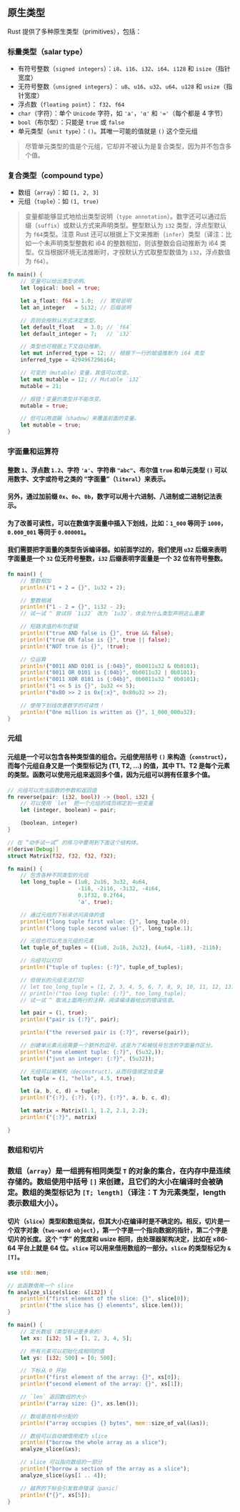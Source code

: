 ## 原生类型

Rust 提供了多种原生类型（primitives），包括：

### 标量类型（salar type）
- 有符号整数（`signed integers`）：`i8`、`i16`、`i32`、`i64`、`i128` 和 `isize`（指针宽度）
- 无符号整数（`unsigned integers`）： `u8`、`u16`、`u32`、`u64`、`u128` 和 `usize`（指针宽度）
- 浮点数（`floating point`）： `f32`、`f64`
- `char`（字符）：单个 `Unicode` 字符，如 `'a'`，`'α'` 和 `'∞'`（每个都是 4 字节）
- `bool`（布尔型）：只能是 `true` 或 `false`
- 单元类型（`unit type`）：`()`。其唯一可能的值就是 `()` 这个空元组
> 尽管单元类型的值是个元组，它却并不被认为是复合类型，因为并不包含多个值。

### 复合类型（compound type）
- 数组（`array`）：如 `[1, 2, 3]`
- 元组（`tuple`）：如 `(1, true)`

> 变量都能够显式地给出类型说明（`type annotation`）。数字还可以通过后缀（`suffix`）或默认方式来声明类型。整型默认为 `i32` 类型，浮点型默认为 `f64`类型。注意 Rust 还可以根据上下文来推断（`infer`）类型（译注：比如一个未声明类型整数和 i64 的整数相加，则该整数会自动推断为 i64 类型。仅当根据环境无法推断时，才按默认方式取整型数值为 `i32`，浮点数值为 `f64`）。

```rust
fn main() {
    // 变量可以给出类型说明。
    let logical: bool = true;

    let a_float: f64 = 1.0;  // 常规说明
    let an_integer   = 5i32; // 后缀说明

    // 否则会按默认方式决定类型。
    let default_float   = 3.0; // `f64`
    let default_integer = 7;   // `i32`

    // 类型也可根据上下文自动推断。
    let mut inferred_type = 12; // 根据下一行的赋值推断为 i64 类型
    inferred_type = 4294967296i64;

    // 可变的（mutable）变量，其值可以改变。
    let mut mutable = 12; // Mutable `i32`
    mutable = 21;

    // 报错！变量的类型并不能改变。
    mutable = true;

    // 但可以用遮蔽（shadow）来覆盖前面的变量。
    let mutable = true;
}
```

### 字面量和运算符
#### 整数 `1`、浮点数 `1.2`、字符 `'a'`、字符串 `"abc"`、布尔值 `true` 和单元类型 `()` 可以用数字、文字或符号之类的 “字面量”（`literal`）来表示。
#### 另外，通过加前缀 `0x`、`0o`、`0b`，数字可以用十六进制、八进制或二进制记法表示。
#### 为了改善可读性，可以在数值字面量中插入下划线，比如：`1_000` 等同于 `1000`，`0.000_001` 等同于 `0.000001`。
#### 我们需要把字面量的类型告诉编译器。如前面学过的，我们使用 `u32` 后缀来表明字面量是一个 `32` 位无符号整数，`i32` 后缀表明字面量是一个 32 位有符号整数。
```rust
fn main() {
    // 整数相加
    println!("1 + 2 = {}", 1u32 + 2);

    // 整数相减
    println!("1 - 2 = {}", 1i32 - 2);
    // 试一试 ^ 尝试将 `1i32` 改为 `1u32`，体会为什么类型声明这么重要

    // 短路求值的布尔逻辑
    println!("true AND false is {}", true && false);
    println!("true OR false is {}", true || false);
    println!("NOT true is {}", !true);

    // 位运算
    println!("0011 AND 0101 is {:04b}", 0b0011u32 & 0b0101);
    println!("0011 OR 0101 is {:04b}", 0b0011u32 | 0b0101);
    println!("0011 XOR 0101 is {:04b}", 0b0011u32 ^ 0b0101);
    println!("1 << 5 is {}", 1u32 << 5);
    println!("0x80 >> 2 is 0x{:x}", 0x80u32 >> 2);

    // 使用下划线改善数字的可读性！
    println!("One million is written as {}", 1_000_000u32);
}
```

### 元组
#### 元组是一个可以包含各种类型值的组合。元组使用括号 `()` 来构造（`construct`），而每个元组自身又是一个类型标记为 (T1, T2, ...) 的值，其中 T1、T2 是每个元素的类型。函数可以使用元组来返回多个值，因为元组可以拥有任意多个值。

```rust
// 元组可以充当函数的参数和返回值
fn reverse(pair: (i32, bool)) -> (bool, i32) {
    // 可以使用 `let` 把一个元组的成员绑定到一些变量
    let (integer, boolean) = pair;

    (boolean, integer)
}

// 在 “动手试一试” 的练习中要用到下面这个结构体。
#[derive(Debug)]
struct Matrix(f32, f32, f32, f32);

fn main() {
    // 包含各种不同类型的元组
    let long_tuple = (1u8, 2u16, 3u32, 4u64,
                      -1i8, -2i16, -3i32, -4i64,
                      0.1f32, 0.2f64,
                      'a', true);

    // 通过元组的下标来访问具体的值
    println!("long tuple first value: {}", long_tuple.0);
    println!("long tuple second value: {}", long_tuple.1);

    // 元组也可以充当元组的元素
    let tuple_of_tuples = ((1u8, 2u16, 2u32), (4u64, -1i8), -2i16);

    // 元组可以打印
    println!("tuple of tuples: {:?}", tuple_of_tuples);

    // 但很长的元组无法打印
    // let too_long_tuple = (1, 2, 3, 4, 5, 6, 7, 8, 9, 10, 11, 12, 13);
    // println!("too long tuple: {:?}", too_long_tuple);
    // 试一试 ^ 取消上面两行的注释，阅读编译器给出的错误信息。

    let pair = (1, true);
    println!("pair is {:?}", pair);

    println!("the reversed pair is {:?}", reverse(pair));

    // 创建单元素元组需要一个额外的逗号，这是为了和被括号包含的字面量作区分。
    println!("one element tuple: {:?}", (5u32,));
    println!("just an integer: {:?}", (5u32));

    // 元组可以被解构（deconstruct），从而将值绑定给变量
    let tuple = (1, "hello", 4.5, true);

    let (a, b, c, d) = tuple;
    println!("{:?}, {:?}, {:?}, {:?}", a, b, c, d);

    let matrix = Matrix(1.1, 1.2, 2.1, 2.2);
    println!("{:?}", matrix)

}
```

### 数组和切片
### 数组（`array`）是一组拥有相同类型 `T` 的对象的集合，在内存中是连续存储的。数组使用中括号 `[]` 来创建，且它们的大小在编译时会被确定。数组的类型标记为 `[T; length]`（译注：T 为元素类型，length 表示数组大小）。

#### 切片（`slice`）类型和数组类似，但其大小在编译时是不确定的。相反，切片是一个双字对象（`two-word object`），第一个字是一个指向数据的指针，第二个字是切片的长度。这个 “字” 的宽度和 usize 相同，由处理器架构决定，比如在 x86-64 平台上就是 64 位。`slice` 可以用来借用数组的一部分。`slice` 的类型标记为 `&[T]`。

```rust
use std::mem;

// 此函数借用一个 slice
fn analyze_slice(slice: &[i32]) {
    println!("first element of the slice: {}", slice[0]);
    println!("the slice has {} elements", slice.len());
}

fn main() {
    // 定长数组（类型标记是多余的）
    let xs: [i32; 5] = [1, 2, 3, 4, 5];

    // 所有元素可以初始化成相同的值
    let ys: [i32; 500] = [0; 500];

    // 下标从 0 开始
    println!("first element of the array: {}", xs[0]);
    println!("second element of the array: {}", xs[1]);

    // `len` 返回数组的大小
    println!("array size: {}", xs.len());

    // 数组是在栈中分配的
    println!("array occupies {} bytes", mem::size_of_val(&xs));

    // 数组可以自动被借用成为 slice
    println!("borrow the whole array as a slice");
    analyze_slice(&xs);

    // slice 可以指向数组的一部分
    println!("borrow a section of the array as a slice");
    analyze_slice(&ys[1 .. 4]);

    // 越界的下标会引发致命错误（panic）
    println!("{}", xs[5]);
}
```
